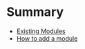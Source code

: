 # Summary

- [Existing Modules](ecs.md)
- [How to add a module](how_to_add_module.md#how-to-add-a-module-to-the-engine)

